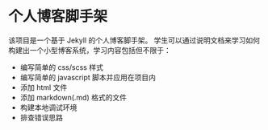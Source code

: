 # 个人博客脚手架
该项目是一个基于 Jekyll 的个人博客脚手架。 学生可以通过说明文档来学习如何构建出一个小型博客系统，学习内容包括但不限于：
  
* 编写简单的 css/scss 样式
* 编写简单的 javascript 脚本并应用在项目内
* 添加 html 文件
* 添加 markdown(.md) 格式的文件
* 构建本地调试环境
* 排查错误思路 
